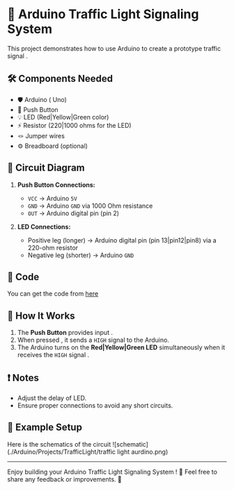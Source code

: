 # 🚦 Arduino Traffic Light Signaling System

This project demonstrates how to use Arduino to create a prototype traffic signal .
## 🛠️ Components Needed

- 🛡️ Arduino ( Uno)
- 🔴 Push Button
- 💡 LED (Red|Yellow|Green color)
- ⚡ Resistor (220|1000 ohms for the LED)
- 🪢 Jumper wires
- ⚙️ Breadboard (optional)

## 🔌 Circuit Diagram

1. **Push Button Connections:**
   - `VCC` -> Arduino `5V`
   - `GND` -> Arduino `GND` via 1000 Ohm resistance
   - `OUT` -> Arduino digital pin (pin 2)

2. **LED Connections:**
   - Positive leg (longer) -> Arduino digital pin (pin 13|pin12|pin8) via a 220-ohm resistor
   - Negative leg (shorter) -> Arduino `GND`

## 📜 Code

You can get the code from [here](./Arduino/Projects/TrafficLight/sketch_jan12a.ino)

## 🚦 How It Works

1. The **Push Button** provides input .
2. When pressed , it sends a `HIGH` signal to the Arduino.
3. The Arduino turns on the **Red|Yellow|Green LED** simultaneously when it receives the `HIGH` signal .

## ❗️ Notes

- Adjust the delay of LED.
- Ensure proper connections to avoid any short circuits.

## 📸 Example Setup
Here is the schematics of the circuit
![schematic](./Arduino/Projects/TrafficLight/traffic light aurdino.png)


---

Enjoy building your Arduino Traffic Light Signaling System ! 🥳 Feel free to share any feedback or improvements. 🚀

